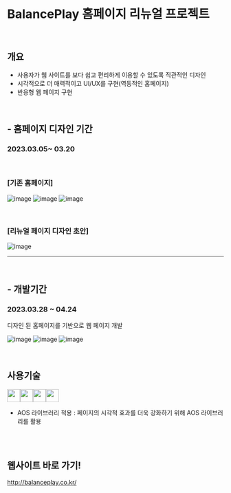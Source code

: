 # BalancePlay 홈페이지 리뉴얼 프로젝트
<br/>

## 개요
- 사용자가 웹 사이트를 보다 쉽고 편리하게 이용할 수 있도록 직관적인 디자인
- 시각적으로 더 매력적이고 UI/UX를 구현(역동적인 홈페이지) 
- 반응형 웹 페이지 구현

<br/>

## - 홈페이지 디자인 기간 
 ### 2023.03.05~ 03.20

 <br/>

 ### [기존 홈페이지]

![image](https://github.com/Saeunnnnni/balancePlay_e/assets/108113552/946d583a-8a5e-42a7-91a8-d75a916506bc)
![image](https://github.com/Saeunnnnni/balancePlay_e/assets/108113552/911f1b2f-ff9a-44d0-b2b7-72c3cc0972e7)
![image](https://github.com/Saeunnnnni/balancePlay_e/assets/108113552/bbb857cc-91a6-4d7a-8c05-525e654374a9)

<br/>


### [리뉴얼 페이지 디자인 초안]
![image](https://github.com/Saeunnnnni/balancePlay_e/assets/108113552/b011727c-1386-4c66-80dc-3aa426310cde)


<hr/>


<br/>

## - 개발기간
### 2023.03.28 ~ 04.24

디자인 된 홈페이지를 기반으로 웹 페이지 개발
<br/>

![image](https://github.com/Saeunnnnni/balancePlay_e/assets/108113552/bb169b94-5ea4-45d7-a195-a7943a9cb7e4)
![image](https://github.com/Saeunnnnni/balancePlay_e/assets/108113552/158292bb-b893-4cc6-a680-1afee56143f4)
![image](https://github.com/Saeunnnnni/balancePlay_e/assets/108113552/2f414d9b-d804-4937-83b0-c4651b3b00c5)


<br/>

## 사용기술
<div class="box" style="display:flex">  
<img src="https://img.shields.io/badge/HTML5-E34F26?style=flat&logo=html5&logoColor=white"  style="height:30px"/>
<img src="https://img.shields.io/badge/CSS-1572B6?style=flat&logo=css3&logoColor=white" style="height:30px"/>
<img src="https://img.shields.io/badge/javascript-F7DF1E?style=flat&logo=javascript&logoColor=white"  style="height:30px"/>
 <img src="https://img.shields.io/badge/jquery-0769AD?style=flat&logo=jQuery&logoColor=white"  style="height:30px"/>
</div>

- AOS 라이브러리 적용 : 페이지의 시각적 효과를 더욱 강화하기 위해 AOS 라이브러리를 활용


<br/>
<br/>

## 웹사이트 바로 가기!
<div><a href="http://balanceplay.co.kr/">http://balanceplay.co.kr/</a></div>



